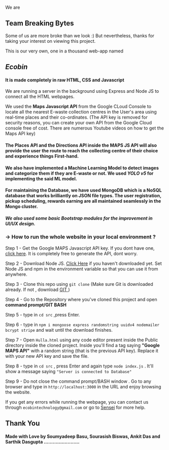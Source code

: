 We are <h2>Team Breaking Bytes</h2> <p>Some of us are more broke than we look :)  But nevertheless, thanks for taking your interest on viewing this project.</p>
This is our very own, one in a thousand web-app named
## ***Ecobin***
#### It is made completely in raw **HTML, CSS and Javascript**
<p>We are running a server in the background using Express and Node JS to connect all the HTML webpages.</p>
<p></p>

We used the **Maps Javascript API** from the Google CLoud Console to locate all the nearest E-waste collection centres in the User's area using real-time places and their co-ordinates. (The API key is removed for security reasons, you can create your own API from the Google Cloud console free of cost. There are numerous Youtube videos on how to get the Maps API key)
#### The **Places API** and the **Directions API** inside the MAPS JS API will also provide the user the route to reach the collecting centre of their choice and experience things First-hand.
#### We also have implemented a Machine Learning Model to detect images and categorize them if they are E-waste or not. We used  *YOLO v5*  for implementing the said ML model.
#### For maintaining the Database, we have used MongoDB which is a NoSQL database that works brilliantly on JSON file types. The user registration, pickup scheduling, rewards earning are all maintained seamlessly in the Mongo cluster.
##### We also used some basic Bootstrap modules for the improvement in UI/UX design. 

### -> How to run the whole website in your local environment ? 
<p>Step 1 - Get the Google MAPS Javascript API key. If you dont have one, <a href="https://developers.google.com/maps">click here</a>. It is completely free to generate the API, dont worry.</p>
<p>Step 2 - Download Node JS. <a href="https://nodejs.org/en/download">Click Here</a> if you haven't downloaded yet. Set Node JS and npm in the environment variable so that you can use it from anywhere.</p>

Step 3 - Clone this repo using  `git clone`  (Make sure Git is downloaded already. If not , download <a href="https://git-scm.com/downloads">GIT </a> )

Step 4 - Go to the Repository where you've cloned this project and open **command prompt/GIT BASH**

Step 5 - type in  `cd src`  ,press Enter.

Step 6 - type in `npm i mongoose express randomstring uuidv4 nodemailer bcrypt stripe` and wait until the download finishes.

Step 7 - Open `Hulla.html` using any code editor present inside the Public directory inside the cloned project. Inside you'll find a tag saying **"Google MAPS API"** with a random string (that is the previous API key). Replace it with your new API key and save the file.

Step 8 - type  in  `cd src`  , press Enter and again type  `node index.js`  . It'll show a message saying `"Server is connected to Database"`

Step 9 - Do not close the command prompt/BASH window . Go to any browser and type in  `http://localhost:3000`  in the URL and enjoy browsing the website.

If you get any errors while running the webpage, you can contact us through  `ecobintechnology@gmail.com` or go to <a href="https://chat.openai.com">Sensei</a> for more help.

## Thank You

#### Made with Love by Soumyadeep Basu, Sourasish Biswas, Ankit Das and Sarthik Dasgupta ........................
